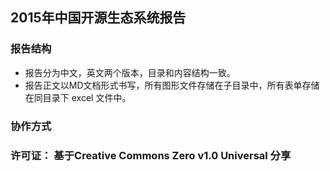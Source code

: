 ## 2015年中国开源生态系统报告

### 报告结构
- 报告分为中文，英文两个版本，目录和内容结构一致。
- 报告正文以MD文档形式书写，所有图形文件存储在<img>子目录中，所有表单存储在同目录下 excel 文件中。

### 协作方式

### 许可证： 基于Creative Commons Zero v1.0 Universal 分享
